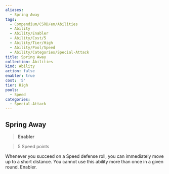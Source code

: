 ```yaml
---
aliases:
  - Spring Away
tags:
  - Compendium/CSRD/en/Abilities
  - Ability
  - Ability/Enabler
  - Ability/Cost/5
  - Ability/Tier/High
  - Ability/Pool/Speed
  - Ability/Categories/Special-Attack
title: Spring Away
collection: Abilities
kind: Ability
action: false
enabler: true
cost: '5'
tier: High
pools:
  - Speed
categories:
  - Special-Attack
---
```

## Spring Away    
>**Enabler**    
>5 Speed points  
    
Whenever you succeed on a Speed defense roll, you can immediately move up to a short distance. You cannot use this ability more than once in a given round. Enabler.
